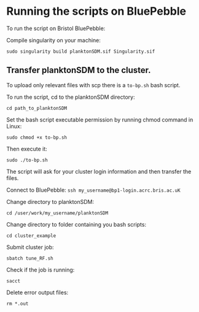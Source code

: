 

# Running the scripts on BluePebble


To run the script on Bristol BluePebble:

Compile singularity on your machine:

``` sudo singularity build planktonSDM.sif Singularity.sif  ```



## Transfer planktonSDM to the cluster.

To upload only relevant files with scp there is a `to-bp.sh` bash script.

To run the script, cd to the planktonSDM directory:

``` cd path_to_planktonSDM ```

Set the bash script executable permission by running chmod command in Linux:

``` sudo chmod +x to-bp.sh ```

Then execute it:

``` sudo ./to-bp.sh ``` 

The script will ask for your cluster login information and then transfer the files.



Connect to BluePebble:
``` ssh my_username@bp1-login.acrc.bris.ac.uK ``` 


Change directory to planktonSDM:

``` cd /user/work/my_username/planktonSDM ``` 


Change directory to folder containing you bash scripts:

``` cd cluster_example ``` 


Submit cluster job:

``` sbatch tune_RF.sh ``` 


Check if the job is running:

``` sacct ``` 


Delete error output files:

``` rm *.out ```
